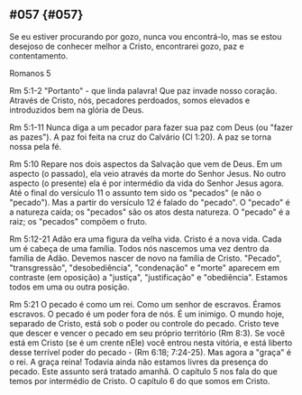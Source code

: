 ## #057 {#057}

Se eu estiver procurando por gozo, nunca vou encontrá-lo, mas se estou desejoso de conhecer melhor a Cristo, encontrarei gozo, paz e contentamento.

Romanos 5

Rm 5:1-2 &quot;Portanto&quot; - que linda palavra! Que paz invade nosso coração. Através de Cristo, nós, pecadores perdoados, somos elevados e introduzidos bem na glória de Deus.

Rm 5:1-11 Nunca diga a um pecador para fazer sua paz com Deus (ou &quot;fazer as pazes&quot;). A paz foi feita na cruz do Calvário (Cl 1:20). A paz se torna nossa pela fé.

Rm 5:10 Repare nos dois aspectos da Salvação que vem de Deus. Em um aspecto (o passado), ela veio através da morte do Senhor Jesus. No outro aspecto (o presente) ela é por intermédio da vida do Senhor Jesus agora. Até o final do versículo 11 o assunto tem sido os &quot;pecados&quot; (e não o &quot;pecado&quot;). Mas a partir do versículo 12 é falado do &quot;pecado&quot;. O &quot;pecado&quot; é a natureza caída; os &quot;pecados&quot; são os atos desta natureza. O &quot;pecado&quot; é a raiz; os &quot;pecados&quot; compõem o fruto.

Rm 5:12-21 Adão era uma figura da velha vida. Cristo é a nova vida. Cada um é cabeça de uma família. Todos nós nascemos uma vez dentro da família de Adão. Devemos nascer de novo na família de Cristo. &quot;Pecado&quot;, &quot;transgressão&quot;, &quot;desobediência&quot;, &quot;condenação&quot; e &quot;morte&quot; aparecem em contraste (em oposição) a &quot;justiça&quot;, &quot;justificação&quot; e &quot;obediência&quot;. Estamos todos em uma ou outra posição.

Rm 5:21 O pecado é como um rei. Como um senhor de escravos. Éramos escravos. O pecado é um poder fora de nós. É um inimigo. O mundo hoje, separado de Cristo, está sob o poder ou controle do pecado. Cristo teve que descer e vencer o pecado em seu próprio território (Rm 8:3). Se você está em Cristo (se é um crente nEle) você entrou nesta vitória, e está liberto desse terrível poder do pecado - (Rm 6:18; 7:24-25). Mas agora a &quot;graça&quot; é o rei. A graça reina! Todavia ainda não estamos livres da presença do pecado. Este assunto será tratado amanhã. O capítulo 5 nos fala do que temos por intermédio de Cristo. O capítulo 6 do que somos em Cristo.